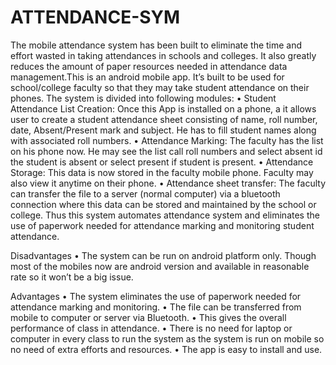 # ATTENDANCE-SYM
The mobile attendance system has been built to eliminate the time and effort wasted in taking attendances in schools and colleges. It also greatly reduces the amount of paper resources needed in attendance data management.This is an android mobile app. It’s built to be used for school/college faculty so that they may take student attendance on their phones.
The system is divided into following modules:
•	Student Attendance List Creation: Once this App is installed on a phone, a it allows user to create a student attendance sheet consisting of name, roll number, date, Absent/Present mark and subject. He has to fill student names along with associated roll numbers.
•	Attendance Marking: The faculty has the list on his phone now. He may see the list call roll numbers and select absent id the student is absent or select present if student is present.
•	Attendance Storage: This data is now stored in the faculty mobile phone. Faculty may also view it anytime on their phone.
•	Attendance sheet transfer: The faculty can transfer the file to a server (normal computer) via a bluetooth connection where this data can be stored and maintained by the school or college.
Thus this system automates attendance system and eliminates the use of paperwork needed for attendance marking and monitoring student attendance.


Disadvantages
•	The system can be run on android platform only. Though most of the mobiles now are android version and available in reasonable rate so it won’t be a big issue.




Advantages
•	The system eliminates the use of paperwork needed for attendance marking and monitoring.
•	The file can be transferred from mobile to computer or server via Bluetooth.
•	This gives the overall performance of class in attendance.
•	There is no need for laptop or computer in every class to run the system as the system is run on mobile so no need of extra efforts and resources.
•	The app is easy to install and use.
